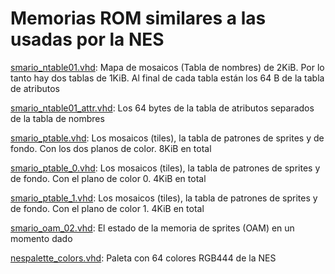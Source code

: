# Memorias ROM similares a las usadas por la NES


[smario_ntable01.vhd](smario_ntable_01.vhd): Mapa de mosaicos (Tabla de nombres) de 2KiB. Por lo tanto hay dos tablas de 1KiB. Al final de cada tabla están los 64 B de la tabla de atributos

[smario_ntable01_attr.vhd](smario_ntable_01_attr.vhd): Los 64 bytes de la tabla de atributos separados de la tabla de nombres

[smario_ptable.vhd](smario_ptable.vhd): Los mosaicos (tiles), la tabla de patrones de sprites y de fondo. Con los dos planos de color. 8KiB en total

[smario_ptable_0.vhd](smario_ptable_0.vhd): Los mosaicos (tiles), la tabla de patrones de sprites y de fondo. Con el plano de color 0. 4KiB en total

[smario_ptable_1.vhd](smario_ptable_1.vhd): Los mosaicos (tiles), la tabla de patrones de sprites y de fondo. Con el plano de color 1. 4KiB en total

[smario_oam_02.vhd](smario_oam_02.vhd): El estado de la memoria de sprites (OAM) en un momento dado

[nespalette_colors.vhd](nespalette_colors.vhd): Paleta con 64 colores RGB444 de la NES
